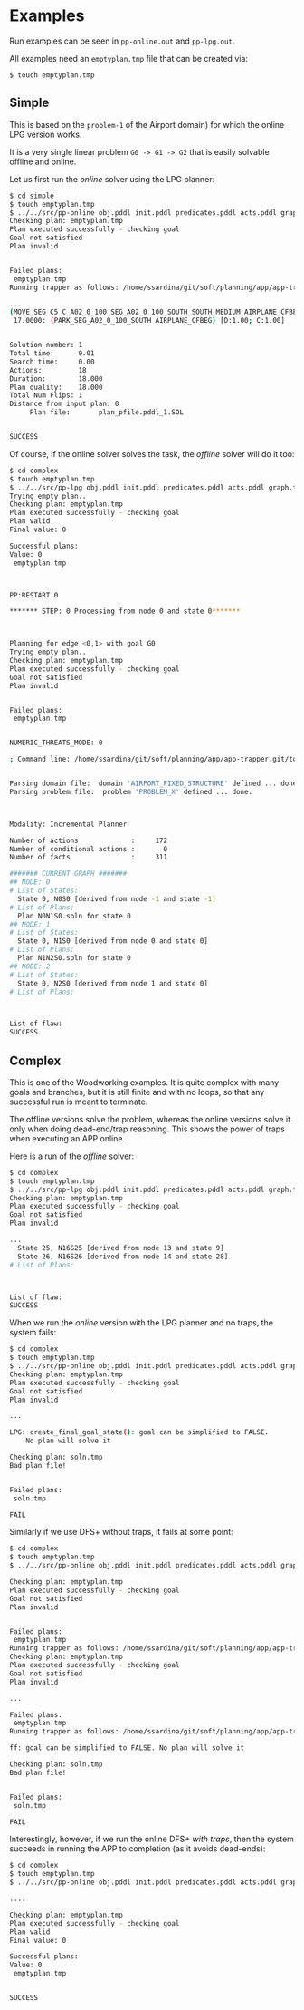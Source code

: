 # Examples

Run examples can be seen in `pp-online.out`  and `pp-lpg.out`.

All examples need an `emptyplan.tmp` file that can be created via:

```
$ touch emptyplan.tmp
```

## Simple

This is based on the `problem-1` of the Airport domain) for which the online LPG version works.

It is a very single linear problem `G0 -> G1 -> G2` that is easily solvable offline and online.

Let us first run the _online_ solver using the LPG planner:

```bash
$ cd simple
$ touch emptyplan.tmp
$ ../../src/pp-online obj.pddl init.pddl predicates.pddl acts.pddl graph.txt 123 lpg
Checking plan: emptyplan.tmp
Plan executed successfully - checking goal
Goal not satisfied
Plan invalid


Failed plans:
 emptyplan.tmp 
Running trapper as follows: /home/ssardina/git/soft/planning/app/app-trapper.git/tools/lpg -f pfile.pddl -o domain.pddl -out soln.tmp -n 1 -seed 1692901013 -cputime 60 -nobestfirst

...
(MOVE_SEG_C5_C_A02_0_100_SEG_A02_0_100_SOUTH_SOUTH_MEDIUM AIRPLANE_CFBEG) [D:1.00; C:1.00]
 17.0000: (PARK_SEG_A02_0_100_SOUTH AIRPLANE_CFBEG) [D:1.00; C:1.00]


Solution number: 1
Total time:      0.01
Search time:     0.00
Actions:         18
Duration:        18.000
Plan quality:    18.000 
Total Num Flips: 1
Distance from input plan: 0 
     Plan file:       plan_pfile.pddl_1.SOL


SUCCESS
```

Of course, if the online solver solves the task, the _offline_ solver will do it too:

```bash
$ cd complex
$ touch emptyplan.tmp
$ ../../src/pp-lpg obj.pddl init.pddl predicates.pddl acts.pddl graph.txt 123 
Trying empty plan..
Checking plan: emptyplan.tmp
Plan executed successfully - checking goal
Plan valid
Final value: 0

Successful plans:
Value: 0
 emptyplan.tmp 



PP:RESTART 0

******* STEP: 0 Processing from node 0 and state 0*******



Planning for edge <0,1> with goal G0
Trying empty plan..
Checking plan: emptyplan.tmp
Plan executed successfully - checking goal
Goal not satisfied
Plan invalid


Failed plans:
 emptyplan.tmp 


NUMERIC_THREATS_MODE: 0

; Command line: /home/ssardina/git/soft/planning/app/app-trapper.git/tools/lpg -f pfile.pddl -o domain.pddl -out soln.tmp -n 1 -seed 125 -cputime 60 -nobestfirst -inst_with_contraddicting_objects   


Parsing domain file:  domain 'AIRPORT_FIXED_STRUCTURE' defined ... done.
Parsing problem file:  problem 'PROBLEM_X' defined ... done.



Modality: Incremental Planner

Number of actions             :     172
Number of conditional actions :       0
Number of facts               :     311

####### CURRENT GRAPH #######
## NODE: 0 
# List of States:
  State 0, N0S0 [derived from node -1 and state -1]
# List of Plans:
  Plan N0N1S0.soln for state 0
## NODE: 1 
# List of States:
  State 0, N1S0 [derived from node 0 and state 0]
# List of Plans:
  Plan N1N2S0.soln for state 0
## NODE: 2 
# List of States:
  State 0, N2S0 [derived from node 1 and state 0]
# List of Plans:



List of flaw:
SUCCESS
```

## Complex

This is one of the Woodworking examples. It is quite complex with many goals and branches, but it is still finite and with no loops, so that any successful run is meant to terminate.

The offline versions solve the problem, whereas the online versions solve it only when doing dead-end/trap reasoning. This shows the power of traps when executing an APP online.

Here is a run of the _offline_ solver:


```bash
$ cd complex
$ touch emptyplan.tmp
$ ../../src/pp-lpg obj.pddl init.pddl predicates.pddl acts.pddl graph.txt 123 
Checking plan: emptyplan.tmp
Plan executed successfully - checking goal
Goal not satisfied
Plan invalid

...
  State 25, N16S25 [derived from node 13 and state 9]
  State 26, N16S26 [derived from node 14 and state 28]
# List of Plans:



List of flaw:
SUCCESS
```

When we run the _online_ version with the LPG planner and no traps, the system fails:

```bash
$ cd complex
$ touch emptyplan.tmp
$ ../../src/pp-online obj.pddl init.pddl predicates.pddl acts.pddl graph.txt 123 lpg
Checking plan: emptyplan.tmp
Plan executed successfully - checking goal
Goal not satisfied
Plan invalid

...

LPG: create_final_goal_state(): goal can be simplified to FALSE.
    No plan will solve it

Checking plan: soln.tmp
Bad plan file!


Failed plans:
 soln.tmp 

FAIL
```

Similarly if we use DFS+ without traps, it fails at some point:

```bash
$ cd complex
$ touch emptyplan.tmp
$ ../../src/pp-online obj.pddl init.pddl predicates.pddl acts.pddl graph.txt 123 dfs_no_traps

Checking plan: emptyplan.tmp
Plan executed successfully - checking goal
Goal not satisfied
Plan invalid


Failed plans:
 emptyplan.tmp 
Running trapper as follows: /home/ssardina/git/soft/planning/app/app-trapper.git/tools/validate domain.pddl pfile.pddl emptyplan.tmp
Checking plan: emptyplan.tmp
Plan executed successfully - checking goal
Goal not satisfied
Plan invalid

...

Failed plans:
 emptyplan.tmp 
Running trapper as follows: /home/ssardina/git/soft/planning/app/app-trapper.git/tools/trapper --domain domain.pddl --problem pfile.pddl --search dfs+_trap --goals 1 --plan soln.tmp

ff: goal can be simplified to FALSE. No plan will solve it

Checking plan: soln.tmp
Bad plan file!


Failed plans:
 soln.tmp 

FAIL
```

Interestingly, however, if we run the online DFS+ _with traps_, then the system succeeds in running the APP to completion (as it avoids dead-ends):

```bash
$ cd complex
$ touch emptyplan.tmp
$ ../../src/pp-online obj.pddl init.pddl predicates.pddl acts.pddl graph.txt 123 dfs_no_traps

....

Checking plan: emptyplan.tmp
Plan executed successfully - checking goal
Plan valid
Final value: 0

Successful plans:
Value: 0
 emptyplan.tmp 


SUCCESS
```